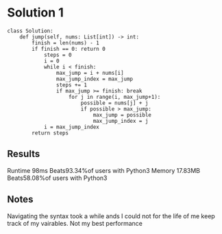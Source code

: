 # Solution 1 
```
class Solution:
    def jump(self, nums: List[int]) -> int:
        finish = len(nums) - 1
        if finish == 0: return 0
            steps = 0
            i = 0
            while i < finish:
                max_jump = i + nums[i]
                max_jump_index = max_jump
                steps += 1
                if max_jump >= finish: break
                    for j in range(i, max_jump+1):
                        possible = nums[j] + j
                        if possible > max_jump:
                            max_jump = possible
                            max_jump_index = j
            i = max_jump_index
        return steps
```

## Results
Runtime 98ms Beats93.34%of users with Python3
Memory 17.83MB Beats58.08%of users with Python3

## Notes
Navigating the syntax took a while ands I could not for the life of me keep track of my vairables. Not my best performance